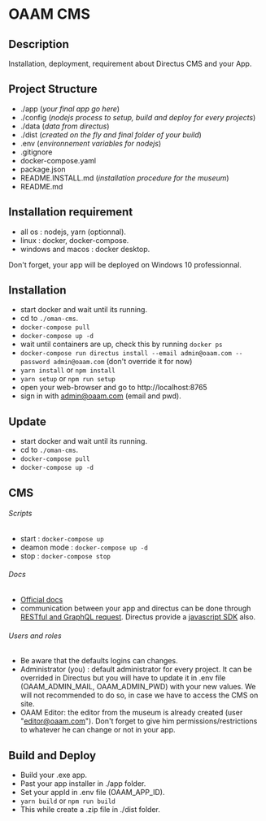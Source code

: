 # OAAM CMS

## Description

Installation, deployment, requirement about Directus CMS and your App.

## Project Structure

- ./app (_your final app go here_)
- ./config (_nodejs process to setup, build and deploy for every projects_)
- ./data (_data from directus_)
- ./dist (_created on the fly and final folder of your build_)
- .env (_environnement variables for nodejs_)
- .gitignore
- docker-compose.yaml
- package.json
- README.INSTALL.md (_installation procedure for the museum_)
- README.md

## Installation requirement

- all os : nodejs, yarn (optionnal).
- linux : docker, docker-compose.
- windows and macos : docker desktop.

Don't forget, your app will be deployed on Windows 10 professionnal.

## Installation

- start docker and wait until its running.
- cd to `./oman-cms`.
- `docker-compose pull`
- `docker-compose up -d`
- wait until containers are up, check this by running `docker ps`
- `docker-compose run directus install --email admin@oaam.com --password admin@oaam.com` (don't override
  it for now)
- `yarn install` or `npm install`
- `yarn setup` or `npm run setup`
- open your web-browser and go to http://localhost:8765
- sign in with admin@oaam.com (email and pwd).

## Update

- start docker and wait until its running.
- cd to `./oman-cms`.
- `docker-compose pull`
- `docker-compose up -d`

## CMS

###### Scripts

- start : `docker-compose up`
- deamon mode : `docker-compose up -d`
- stop : `docker-compose stop`

###### Docs

- [Official docs](https://docs.directus.io/getting-started/introduction.html)
- communication between your app and directus can be done through
  [RESTful and GraphQL request](https://docs.directus.io/api/reference.html). Directus provide a
  [javascript SDK](https://docs.directus.io/guides/js-sdk.html#installation) also.

###### Users and roles

- Be aware that the defaults logins can changes.
- Administrator (you) : default administrator for every project. It can be overrided in Directus but you
  will have to update it in .env file (OAAM_ADMIN_MAIL, OAAM_ADMIN_PWD) with your new values. We will not
  recommended to do so, in case we have to access the CMS on site.
- OAAM Editor: the editor from the museum is already created (user "editor@oaam.com"). Don't forget to
  give him permissions/restrictions to whatever he can change or not in your app.

## Build and Deploy

- Build your .exe app.
- Past your app installer in ./app folder.
- Set your appId in .env file (OAAM_APP_ID).
- `yarn build` or `npm run build`
- This while create a .zip file in ./dist folder.
